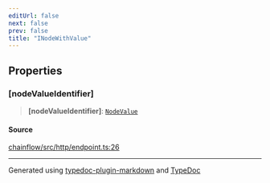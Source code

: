 ```yaml
---
editUrl: false
next: false
prev: false
title: "INodeWithValue"
---
```


## Properties

### [nodeValueIdentifier]

> **[nodeValueIdentifier]**: [`NodeValue`](/api/core/inputnode/enumerations/nodevalue/)

#### Source

[chainflow/src/http/endpoint.ts:26](https://github.com/edwinlzs/chainflow/blob/a27a974/src/http/endpoint.ts#L26)

***

Generated using [typedoc-plugin-markdown](https://www.npmjs.com/package/typedoc-plugin-markdown) and [TypeDoc](https://typedoc.org/)
